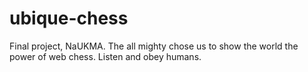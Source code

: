 # ubique-chess
Final project, NaUKMA.
The all mighty chose us to show the world the power of web chess.
Listen and obey humans.
